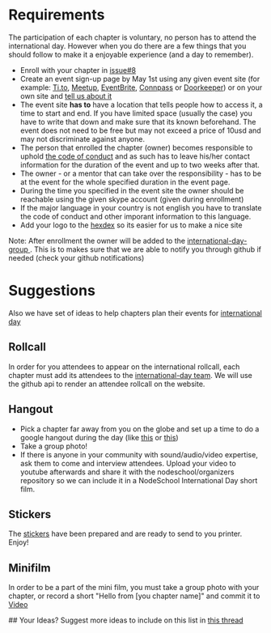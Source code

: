 # Requirements

The participation of each chapter is voluntary, no person has to attend the international day. However when you do there are a few things that you should follow to make it a enjoyable experience (and a day to remember).

- Enroll with your chapter in [issue#8](https://github.com/nodeschool/international-day/issues/8)
- Create an event sign-up page by May 1st using any given event site (for example: [Ti.to](https://ti.to/), [Meetup](http://www.meetup.com/), [EventBrite](https://www.eventbrite.com), [Connpass](http://connpass.com/) or  [Doorkeeper](https://www.doorkeeper.jp/)) or on your own site and [tell us about it](https://github.com/nodeschool/international-day/issues/22)
- The event site **has to** have a location that tells people how to access it, a time to start and end. If you have limited space (usually the case) you have to write that down and make sure that its known beforehand. The event does not need to be free but may not exceed a price of 10usd and may not discriminate against anyone.
- The person that enrolled the chapter (owner) becomes responsible to uphold  [the code of conduct](https://github.com/nodeschool/international-day/blob/2015/code_of_conduct_en.md) and as such has to leave his/her contact information for the duration of the event and up to two weeks after that.
- The owner - or a mentor that can take over the responsibility - has to be at the event for the whole specified duration in the event page.
- During the time you specified in the event site the owner should be reachable using the given skype account (given during enrollment)
- If the major language in your country is not english you have to translate the code of conduct and other imporant information to this language.
- Add your logo to the [hexdex](http://nodeschool.io/hexdex.html) so its easier for us to make a nice site

Note: After enrollment the owner will be added to the [international-day-group ](https://github.com/orgs/nodeschool/teams/international-day). This is to makes sure that we are able to notify you through github if needed (check your github notifications)

# Suggestions

Also we have set of ideas to help chapters plan their events for [international day](http://nodeschool.io/international-day/)

## Rollcall
In order for you attendees to appear on the international rollcall, each chapter must add its attendees to the [international-day team](https://github.com/orgs/nodeschool/teams/international-day).  We will use the github api to render an attendee rollcall on the website.

## Hangout
- Pick a chapter far away from you on the globe and set up a time to do a google hangout during the day (like [this](https://github.com/nodeschool/international-day/issues/14) or [this](https://github.com/nodeschool/international-day/issues/13))
- Take a group photo!
- If there is anyone in your community with sound/audio/video expertise, ask them to come and interview attendees. Upload your video to youtube afterwards and share it with the nodeschool/organizers repository so we can include it in a NodeSchool International Day short film.

## Stickers
The [stickers](https://github.com/nodeschool/international-day/tree/2015/Stickers) have been prepared and are ready to send to you printer. Enjoy!

## Minifilm
In order to be a part of the mini film, you must take a group photo with your chapter, or record a short "Hello from [you chapter name]" and commit it to [Video](https://github.com/nodeschool/international-day/tree/2015/Video)

## Your Ideas?
Suggest more ideas to include on this list in [this thread](https://github.com/nodeschool/international-day/issues/12)
